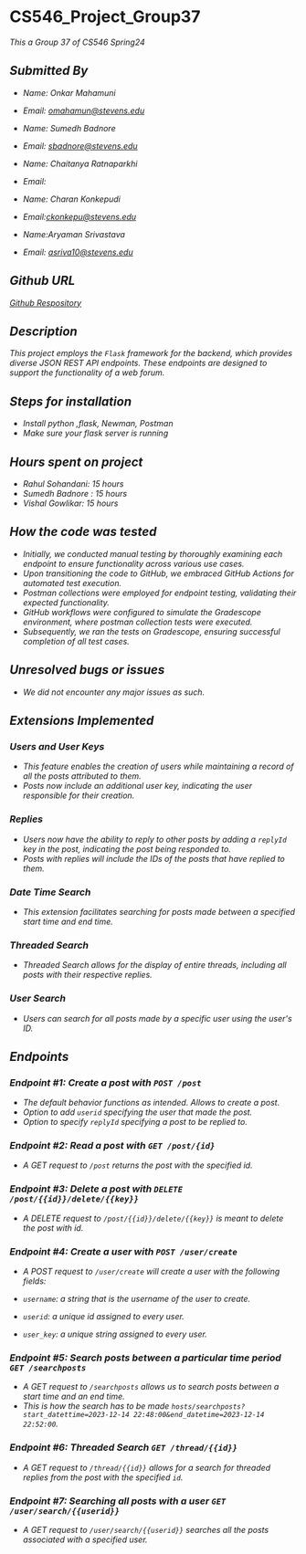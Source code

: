 # CS546_Project_Group37
<p><em><em>This a Group 37 of CS546 Spring24</em><br>


## Submitted By

- Name: Onkar Mahamuni
- Email: omahamun@stevens.edu

- Name: Sumedh Badnore
- Email: sbadnore@stevens.edu

- Name: Chaitanya Ratnaparkhi
- Email: 

- Name: Charan Konkepudi
- Email:ckonkepu@stevens.edu

- Name:Aryaman Srivastava
- Email: asriva10@stevens.edu

## Github URL

[Github Respository](https://github.com/Onkar2706/CS546_Project_Group37.git)

## Description


This project employs the `Flask` framework for the backend, which provides diverse JSON REST API endpoints. These endpoints are designed to support the functionality of a web forum.

## Steps for installation

- Install python ,flask, Newman, Postman
- Make sure your flask server is running

## Hours spent on project

- Rahul Sohandani: 15 hours
- Sumedh Badnore : 15 hours
- Vishal Gowlikar: 15 hours

## How the code was tested

- Initially, we conducted manual testing by thoroughly examining each endpoint to ensure functionality across various use cases.
- Upon transitioning the code to GitHub, we embraced GitHub Actions for automated test execution.
- Postman collections were employed for endpoint testing, validating their expected functionality.
- GitHub workflows were configured to simulate the Gradescope environment, where postman collection tests were executed.
- Subsequently, we ran the tests on Gradescope, ensuring successful completion of all test cases.

## Unresolved bugs or issues

- We did not encounter any major issues as such.

## Extensions Implemented

### Users and User Keys 

- This feature enables the creation of users while maintaining a record of all the posts attributed to them.
- Posts now include an additional user key, indicating the user responsible for their creation.

### Replies

- Users now have the ability to reply to other posts by adding a `replyId` key in the post, indicating the post being responded to.
- Posts with replies will include the IDs of the posts that have replied to them.

### Date Time Search

- This extension facilitates searching for posts made between a specified start time and end time.

### Threaded Search
- Threaded Search allows for the display of entire threads, including all posts with their respective replies.

### User Search
- Users can search for all posts made by a specific user using the user's ID.

## Endpoints

### Endpoint #1: Create a post with `POST /post`

- The default behavior functions as intended. Allows to create a post.
- Option to add `userid` specifying the user that made the post.
- Option to specify `replyId` specifying a post to be replied to.

### Endpoint #2: Read a post with `GET /post/{id}` 

- A GET request to `/post` returns the post with the specified id.

### Endpoint #3: Delete a post with `DELETE /post/{{id}}/delete/{{key}}`

- A DELETE request to `/post/{{id}}/delete/{{key}}` is meant to delete the post with id.

### Endpoint #4: Create a user with `POST /user/create`

- A POST request to `/user/create` will create a user with the following fields:

- `username`: a string that is the username of the user to create. 
- `userid`: a unique id assigned to every user.
- `user_key`: a unique string assigned to every user.

### Endpoint #5: Search posts between a particular time period `GET /searchposts`

- A GET request to `/searchposts` allows us to search posts between a start time and an end time.
- This is how the search has to be made `hosts/searchposts?start_datettime=2023-12-14 22:48:00&end_datetime=2023-12-14 22:52:00`.

### Endpoint #6: Threaded Search `GET /thread/{{id}}`

- A GET request to `/thread/{{id}}` allows for a search for threaded replies from the post with the specified `id`.

### Endpoint #7: Searching all posts with a user `GET /user/search/{{userid}}`

- A GET request to `/user/search/{{userid}}` searches all the posts associated with a specified user.


